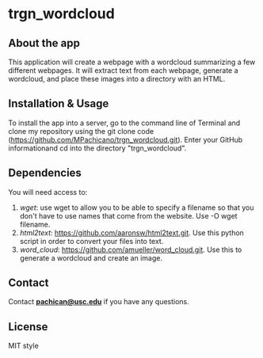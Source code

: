 # trgn_wordcloud
## About the app
This application will create a webpage with a wordcloud summarizing a few different webpages. It will extract text from each webpage, generate a wordcloud, and place these images into a directory with an HTML.
## Installation & Usage
To install the app into a server, go to the command line of Terminal and clone my repository using the git clone code (https://github.com/MPachicano/trgn_wordcloud.git). Enter your GitHub informationand cd into the directory "trgn_wordcloud". 
## Dependencies
You will need access to:
1. *wget*: use wget to allow you to be able to specify a filename so that you don't have to use names that come from the website. Use -O wget filename.
2. *html2text*: https://github.com/aaronsw/html2text.git.  Use this python script in order to convert your files into text.
3. *word_cloud*: https://github.com/amueller/word_cloud.git.  Use this to generate a wordcloud and create an image. 
## Contact
Contact **pachican@usc.edu** if you have any questions. 
## License
MIT style

